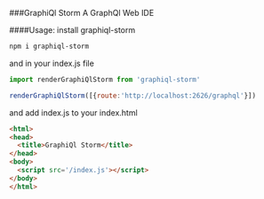 ###GraphiQl Storm
A GraphQl Web IDE

####Usage:
install graphiql-storm
```bash
npm i graphiql-storm
```
and in your index.js file
```js
import renderGraphiQlStorm from 'graphiql-storm'

renderGraphiQlStorm([{route:'http://localhost:2626/graphql'}])
```
and add index.js to your index.html 
```html
<html>
<head>
  <title>GraphiQl Storm</title>
</head>
<body>
  <script src='/index.js'></script>
</body>
</html>
```